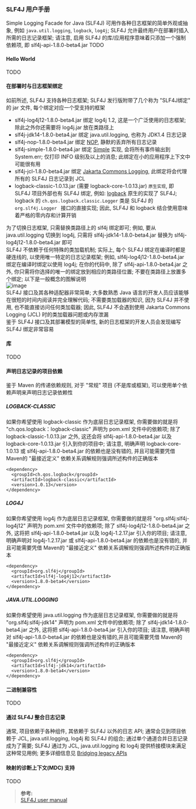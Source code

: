 ### SLF4J 用户手册
Simple Logging Facade for Java (SLF4J) 可用作各种日志框架的简单外观或抽象, 例如 `java.util.logging`, `logback`, `log4j`; SLF4J 允许最终用户在部署时插入所需的日志记录框架; 请注意, 启用 SLF4J 的库/应用程序意味着只添加一个强制依赖项, 即 slf4j-api-1.8.0-beta4.jar
TODO
#### Hello World
TODO

#### 在部署时与日志框架绑定
如前所述, SLF4J 支持各种日志框架; SLF4J 发行版附带了几个称为 "SLF4J绑定" 的 jar 文件, 每个绑定对应一个受支持的框架

- slf4j-log4j12-1.8.0-beta4.jar
绑定 log4j 1.2, 这是一个广泛使用的日志框架; 除此之外你还需要将 log4j.jar 放在类路径上
- slf4j-jdk14-1.8.0-beta4.jar
绑定 java.util.logging, 也称为 JDK1.4 日志记录
- slf4j-nop-1.8.0-beta4.jar
绑定 [NOP](http://www.slf4j.org/api/org/slf4j/helpers/NOPLogger.html), 静默的丢弃所有日志记录
- slf4j-simple-1.8.0-beta4.jar
绑定 [Simple](http://www.slf4j.org/apidocs/org/slf4j/impl/SimpleLogger.html) 实现, 会将所有事件输出到 System.err; 仅打印 INFO 级别及以上的消息; 此绑定在小的应用程序上下文中可能很有用
- slf4j-jcl-1.8.0-beta4.jar
绑定 [Jakarta Commons Logging](http://commons.apache.org/logging/), 此绑定将会代理所有的 SLF4J 日志记录到 JCL
- logback-classic-1.0.13.jar (需要 logback-core-1.0.13.jar)
`原生实现`, 即 SLF4J 项目外部也有 SLF4J 绑定, 例如: [logback](http://logback.qos.ch/) 原生的实现了 SLF4J; logback 的 `ch.qos.logback.classic.Logger` 类是 SLF4J 的 `org.slf4j.Logger ` 接口的直接实现; 因此, SLF4J 和 logback 结合使用意味着严格的零内存和计算开销

为了切换日志框架, 只需替换类路径上的 slf4j 绑定即可; 例如, 要从 java.util.logging 切换到 log4j, 只需将 slf4j-jdk14-1.8.0-beta4.jar 替换为 slf4j-log4j12-1.8.0-beta4.jar 即可  
SLF4J 不依赖于任何特殊的类加载机制;  实际上, 每个 SLF4J 绑定在编译时都是硬连线的, 以使用唯一特定的日志记录框架; 例如, slf4j-log4j12-1.8.0-beta4.jar 绑定在编译时绑定以使用 log4j; 在你的代码中, 除了 slf4j-api-1.8.0-beta4.jar 之外, 你只需将你选择的唯一的绑定放到相应的类路径位置; 不要在类路径上放置多个绑定; 以下是一般概念的图解说明  
![image](https://www.slf4j.org/images/concrete-bindings.png)  
SLF4J 接口及其各种适配器非常简单; 大多数熟悉 Java 语言的开发人员应该能够在很短的时间内阅读并完全理解代码; 不需要类加载器的知识, 因为 SLF4J 并不使用, 也不能直接访问任何类加载器; 因此, SLF4J 不会遇到使用 Jakarta Commons Logging (JCL) 时的类加载器问题或内存泄漏  
鉴于 SLF4J 接口及其部署模型的简单性, 新的日志框架的开发人员会发现编写 SLF4J 绑定非常容易

#### 库
TODO

#### 声明日志记录的项目依赖
鉴于 Maven 的传递依赖规则, 对于 "常规" 项目 (不是库或框架), 可以使用单个依赖声明来声明日志记录依赖性
##### LOGBACK-CLASSIC
如果你希望使用 logback-classic 作为底层日志记录框架, 你需要做的就是将 "ch.qos.logback：logback-classic" 声明为 pom.xml 文件中的依赖项; 除了 logback-classic-1.0.13.jar 之外, 这还会将 slf4j-api-1.8.0-beta4.jar 以及 logback-core-1.0.13.jar 引入到你的项目中; 请注意, 明确声明 logback-core-1.0.13 或 slf4j-api-1.8.0-beta4.jar 的依赖也是没有错的, 并且可能需要凭借 Maven的 "最接近定义" 依赖关系调解规则强调所述构件的正确版本
```
<dependency>
  <groupId>ch.qos.logback</groupId>
  <artifactId>logback-classic</artifactId>
  <version>1.0.13</version>
</dependency>
```
##### LOG4J
如果你希望使用 log4j 作为底层日志记录框架, 你需要做的就是将 "org.slf4j:slf4j-log4j12" 声明为 pom.xml 文件中的依赖项; 除了 slf4j-log4j12-1.8.0-beta4.jar 之外, 这将把 slf4j-api-1.8.0-beta4.jar 以及 log4j-1.2.17.jar 引入你的项目; 请注意, 明确声明对 log4j-1.2.17.jar 或 slf4j-api-1.8.0-beta4.jar 的依赖也是没有错的, 并且可能需要凭借 Maven的 "最接近定义" 依赖关系调解规则强调所述构件的正确版本
```
<dependency>
  <groupId>org.slf4j</groupId>
  <artifactId>slf4j-log4j12</artifactId>
  <version>1.8.0-beta4</version>
</dependency>
```
##### JAVA.UTIL.LOGGING
如果你希望使用 java.util.logging 作为底层日志记录框架, 你需要做的就是将 "org.slf4j:slf4j-jdk14" 声明为 pom.xml 文件中的依赖项; 除了 slf4j-jdk14-1.8.0-beta4.jar 之外, 这将把 slf4j-api-1.8.0-beta4.jar 引入你的项目; 请注意, 明确声明对 slf4j-api-1.8.0-beta4.jar 的依赖也是没有错的,并且可能需要凭借 Maven的 "最接近定义" 依赖关系调解规则强调所述构件的正确版本
```
<dependency>
  <groupId>org.slf4j</groupId>
  <artifactId>slf4j-jdk14</artifactId>
  <version>1.8.0-beta4</version>
</dependency>
```

#### 二进制兼容性
TODO

#### 通过 SLF4J 整合日志记录
通常, 项目依赖于各种组件, 其依赖于 SLF4J 以外的日志 API; 通常会见到项目依赖于 JCL, java.util.logging, log4j 和 SLF4J 的组合; 通过单个通道合并日志记录成为了需要; SLF4J 通过为 JCL, java.util.logging 和 log4j 提供桥接模块来满足这种常见用例; 更多详细信息见 [Bridging legacy APIs](https://www.slf4j.org/legacy.html)

#### 映射的诊断上下文(MDC) 支持
TODO

>**参考:**  
[SLF4J user manual](https://www.slf4j.org/manual.html)
